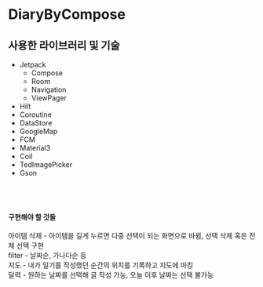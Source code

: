 # DiaryByCompose

## 사용한 라이브러리 및 기술
- Jetpack
  - Compose
  - Room
  - Navigation
  - ViewPager
- Hilt
- Coroutine
- DataStore
- GoogleMap
- FCM
- Material3
- Coil
- TedImagePicker
- Gson
<br><br><br><br>
#### 구현해야 할 것들

아이템 삭제 - 아이템을 길게 누르면 다중 선택이 되는 화면으로 바뀜, 선택 삭제 혹은 전체 선택 구현 
<br> 
filter - 날짜순, 가나다순 등
<br> 
지도 - 내가 일기를 작성했던 순간의 위치를 기록하고 지도에 마킹
<br>
달력 - 원하는 날짜를 선택해 글 작성 가능, 오늘 이후 날짜는 선택 불가능
